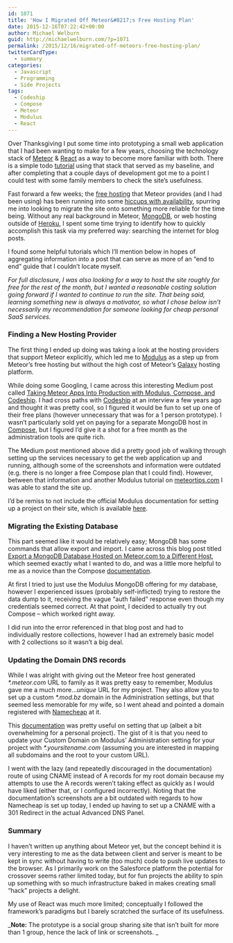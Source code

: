 ```yaml
---
id: 1071
title: 'How I Migrated Off Meteor&#8217;s Free Hosting Plan'
date: 2015-12-16T07:22:42+00:00
author: Michael Welburn
guid: http://michaelwelburn.com/?p=1071
permalink: /2015/12/16/migrated-off-meteors-free-hosting-plan/
twitterCardType:
  - summary
categories:
  - Javascript
  - Programming
  - Side Projects
tags:
  - Codeship
  - Compose
  - Meteor
  - Modulus
  - React
---
```

Over Thanksgiving I put some time into prototyping a small web application that I had been wanting to make for a few years, choosing the technology stack of <a href="https://www.meteor.com/" target="_blank">Meteor</a> & <a href="https://facebook.github.io/react/" target="_blank">React</a> as a way to become more familiar with both. There is a simple todo <a href="https://www.meteor.com/tutorials/react/creating-an-app" target="_blank">tutorial</a> using that stack that served as my baseline, and after completing that a couple days of development got me to a point I could test with some family members to check the site&#8217;s usefulness.

Fast forward a few weeks; the <a href="https://www.meteor.com/tutorials/blaze/deploying-your-app" target="_blank">free hosting</a> that Meteor provides (and I had been using) has been running into some <a href="https://forums.meteor.com/t/anybody-else-seeing-mongo-failures-on-meteor-com-hosted-apps/14495/21" target="_blank">hiccups with availability</a>, spurring me into looking to migrate the site onto something more reliable for the time being. Without any real background in Meteor, <a href="https://www.mongodb.org/" target="_blank">MongoDB</a>, or web hosting outside of <a href="https://heroku.com" target="_blank">Heroku</a>, I spent some time trying to identify how to quickly accomplish this task via my preferred way: searching the internet for blog posts.

I found some helpful tutorials which I&#8217;ll mention below in hopes of aggregating information into a post that can serve as more of an &#8220;end to end&#8221; guide that I couldn&#8217;t locate myself.

<!--more-->

_For full disclosure, I was also looking for a way to host the site roughly for free for the rest of the month, but I wanted a reasonable costing solution going forward if I wanted to continue to run the site. That being said, learning something new is always a motivator, so what I chose below isn&#8217;t necessarily my recommendation for someone looking for cheap personal SaaS services._

### Finding a New Hosting Provider

The first thing I ended up doing was taking a look at the hosting providers that support Meteor explicitly, which led me to <a href="https://modulus.io/" target="_blank">Modulus</a> as a step up from Meteor&#8217;s free hosting but without the high cost of Meteor&#8217;s <a href="https://www.meteor.com/why-meteor/pricing" target="_blank">Galaxy</a> hosting platform.

While doing some Googling, I came across this interesting Medium post called <a href="https://medium.com/@david_sykora/taking-meteor-apps-into-production-with-modulus-compose-and-codeship-54236d7f0cc#.44qa45xtb" target="_blank">Taking Meteor Apps Into Production with Modulus, Compose, and Codeship</a>. I had cross paths with <a href="https://codeship.com" target="_blank">Codeship</a> at an interview a few years ago and thought it was pretty cool, so I figured it would be fun to set up one of their free plans (however unnecessary that was for a 1 person prototype). I wasn&#8217;t particularly sold yet on paying for a separate MongoDB host in <a href="https://compose.io/" target="_blank">Compose</a>, but I figured I&#8217;d give it a shot for a free month as the administration tools are quite rich.

The Medium post mentioned above did a pretty good job of walking through setting up the services necessary to get the web application up and running, although some of the screenshots and information were outdated (e.g. there is no longer a free Compose plan that I could find). However, between that information and another Modulus tutorial on <a href="http://meteortips.com/deployment-tutorial/modulus/" target="_blank">meteortips.com</a> I was able to stand the site up.

I&#8217;d be remiss to not include the official Modulus documentation for setting up a project on their site, which is available <a href="http://help.modulus.io/customer/portal/articles/1647770-using-meteor-with-modulus" target="_blank">here</a>.

### Migrating the Existing Database

This part seemed like it would be relatively easy; MongoDB has some commands that allow export and import. I came across this blog post titled <a href="http://blog.daveroma.com/export-meteor-database-to/" target="_blank">Export a MongoDB Database Hosted on Meteor.com to a Different Host</a>, which seemed exactly what I wanted to do, and was a little more helpful to me as a novice than the Compose <a href="https://docs.compose.io/backups/mongodump-mongorestore.html" target="_blank">documentation</a>.

At first I tried to just use the Modulus MongoDB offering for my database, however I experienced issues (probably self-inflicted) trying to restore the data dump to it, receiving the vague &#8220;auth failed&#8221; response even though my credentials seemed correct. At that point, I decided to actually try out Compose &#8211; which worked right away.

I did run into the error referenced in that blog post and had to individually restore collections, however I had an extremely basic model with 2 collections so it wasn&#8217;t a big deal.

### Updating the Domain DNS records

While I was alright with giving out the Meteor free host generated _*.meteor.com_ URL to family as it was pretty easy to remember, Modulus gave me a much more&#8230;_unique_ URL for my project. They also allow you to set up a custom _*.mod.bz_ domain in the Administration settings, but that seemed less memorable for my wife, so I went ahead and pointed a domain registered with <a href="https://www.namecheap.com/" target="_blank">Namecheap</a> at it.

This <a href="http://help.modulus.io/customer/portal/articles/1700863-custom-domains" target="_blank">documentation</a> was pretty useful on setting that up (albeit a bit overwhelming for a personal project). The gist of it is that you need to update your Custom Domain on Modulus&#8217; Administration setting for your project with _*.yoursitename.com_ (assuming you are interested in mapping all subdomains and the root to your custom URL).

I went with the lazy (and repeatedly discouraged in the documentation) route of using CNAME instead of A records for my root domain because my attempts to use the A records weren&#8217;t taking effect as quickly as I would have liked (either that, or I configured incorrectly). Noting that the documentation&#8217;s screenshots are a bit outdated with regards to how Namecheap is set up today, I ended up having to set up a CNAME with a 301 Redirect in the actual Advanced DNS Panel.

### Summary

I haven&#8217;t written up anything about Meteor yet, but the concept behind it is very interesting to me as the data between client and server is meant to be kept in sync without having to write (too much) code to push live updates to the browser. As I primarily work on the Salesforce platform the potential for crossover seems rather limited today, but for fun projects the ability to spin up something with so much infrastructure baked in makes creating small &#8220;hack&#8221; projects a delight.

My use of React was much more limited; conceptually I followed the framework&#8217;s paradigms but I barely scratched the surface of its usefulness.

_**Note:** The prototype is a social group sharing site that isn&#8217;t built for more than 1 group, hence the lack of link or screenshots. _
